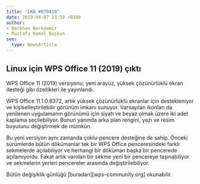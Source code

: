```yaml
---
title: "LKN #070419"
date: 2019-04-07 23:59 +0300
author:
- Berkhan Berkdemir
- Mustafa Kemal Buçkun
seo:
  type: NewsArticle
---
```


## Linux için WPS Office 11 (2019) çıktı

WPS Office 11 (2019) versiyonu; yeni arayüz, yüksek çözünürlüklü
ekran desteği gibi özellikleri ile yayınlandı.

WPS Office 11.1.0.8372, artık yüksek çözünürlüklü ekranlar için
destekleniyor ve kişiselleştirilebilir görünüm imkanı sunuyor.
Varsayılan ikonları da yenilenen uygulamanın görünümü için siyah
ve beyaz olmak üzere iki adet kaplama seçilebiliyor. Bunun yanında arka 
plan rengini, yazı ve resim boyutunu değiştirmek de mümkün.

Bu yeni versiyon aynı zamanda çoklu-pencere desteğine de sahip.
Önceki sürümlerde bütün dökümanlar tek bir WPS Office penceresindeki farklı sekmelerde
açılabiliyor ve herhangi bir döküman başka bir pencerede açılamıyordu. Fakat artık
varolan bir sekme yeni bir pencereye taşınabiliyor ve sekmelerin
yerleri pencereler arasında değiştirilebiliyor.

Bütün değişiklik günlüğü [buradan][wps-community.org] okunabilir.
